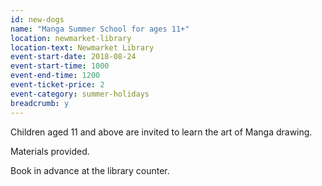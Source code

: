 ```yaml
---
id: new-dogs
name: "Manga Summer School for ages 11+"
location: newmarket-library
location-text: Newmarket Library
event-start-date: 2018-08-24
event-start-time: 1000
event-end-time: 1200
event-ticket-price: 2
event-category: summer-holidays
breadcrumb: y
---
```


Children aged 11 and above are invited to learn the art of Manga drawing.

Materials provided.

Book in advance at the library counter.
